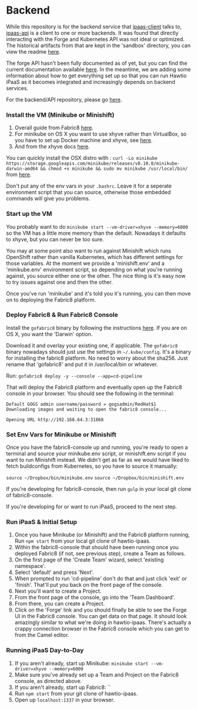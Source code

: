 # Backend

While this repository is for the backend service that [ipaas-client](https://github.com/redhat-ipaas/ipaas-client) talks to, [ipaas-api](https://github.com/redhat-ipaas/ipaas-api) is a client to one or more backends.  It was found that directly interacting with the Forge and Kubernetes API was not ideal or optimized.  The historical artifacts from that are kept in the 'sandbox' directory, you can view the readme [here](../sandbox/README.md).

The forge API hasn't been fully documented as of yet, but you can find the current documentation available [here](https://github.com/fabric8io/fabric8-forge/tree/master/fabric8-forge-web). In the meantime, we are adding some information about how to get everything set up so that you can run Hawtio iPaaS as it becomes integrated and increasingly depends on backend services.

For the backend/API repository, please go [here](https://github.com/fabric8io/fabric8-forge).


### Install the VM (Minikube or Minishift)

1. Overall guide from Fabric8 [here](https://fabric8.io/guide/getStarted/minikube.html).
2. For minikube on OS X you want to use xhyve rather than VirtualBox, so you have to set up Docker machine and xhyve, see [here](https://github.com/kubernetes/minikube/blob/master/DRIVERS.md#xhyve-driver).
3. And from the xhyve docs [here](https://github.com/zchee/docker-machine-driver-xhyve#install).

You can quickly install the OSX distro with : `curl -Lo minikube https://storage.googleapis.com/minikube/releases/v0.10.0/minikube-darwin-amd64 && chmod +x minikube && sudo mv minikube /usr/local/bin/` from [here](https://github.com/kubernetes/minikube/releases).

Don't put any of the env vars in your `.bashrc`. Leave it for a seperate environment script that you can source, otherwise those embedded commands will give you problems.


### Start up the VM
You probably want to do `minikube start --vm-driver=xhyve --memory=6000` so the VM has a little more memory than the default. Nowadays it defaults to xhyve, but you can never be too sure.

You may at some point also want to run against Minishift which runs OpenShift rather than vanilla Kubernetes, which has different settings for those variables. At the moment we provide a 'minishift.env' and a 'minikube.env' environment script, so depending on what you're running against, you source either one or the other. The nice thing is it's easy now to try issues against one and then the other.

Once you've run 'minikube' and it's told you it's running, you can then move on to deploying the Fabric8 platform.



### Deploy Fabric8 & Run Fabric8 Console
Install the `gofabric8` binary by following the instructions [here](https://github.com/fabric8io/gofabric8#install--update--run). If you are on OS X, you want the 'Darwin' option.

Download it and overlay your existing one, if applicable. The `gofabric8` binary nowadays should just use the settings in `~/.kube/config`. It's a binary for installing the fabric8 platform. No need to worry about the sha256. Just rename that 'gofabric8' and put it in /usr/local/bin or whatever.

Run: `gofabric8 deploy -y --console --app=cd-pipeline`

That will deploy the Fabric8 platform and eventually open up the Fabric8 console in your browser. You should see the following in the terminal:

```
Default GOGS admin username/password = gogsadmin/RedHat$1
Downloading images and waiting to open the fabric8 console...

Opening URL http://192.168.64.3:31868
```


### Set Env Vars for Minikube or Minishift

Once you have the fabric8-console up and running, you're ready to open a terminal and source your minikube.env script, or minishift.env script if you want to run Minishift instead. We didn't get as far as we would have liked to fetch buildconfigs from Kubernetes, so you have to source it manually:

`source ~/Dropbox/bin/minikube.env`
`source ~/Dropbox/bin/minishift.env`

If you're developing for fabric8-console, then run `gulp` in your local git clone of fabric8-console.

If you're developing for or want to run iPaaS, proceed to the next step.


### Run iPaaS & Initial Setup

1. Once you have Minikube (or Minishift) and the Fabric8 platform running, Run `npm start` from your local git clone of hawtio-ipaas.
2. Within the fabric8-console that should have been running once you deployed Fabric8 (if not, see previous step), create a Team as follows.
  1. On the first page of the 'Create Team' wizard, select 'existing namespace'.
  2. Select 'default' and press 'Next'.
  3. When prompted to run 'cd-pipeline' don't do that and just click 'exit' or 'finish'. That'll put you back on the front page of the console.
3. Next you'll want to create a Project.
  1. From the front page of the console, go into the 'Team Dashboard'.
  2. From there, you can create a Project.
4. Click on the 'Forge' link and you should finally be able to see the Forge UI in the Fabric8 console. You can get data on that page. It should look amazingly similar to what we're doing in hawtio-ipaas. There's actually a crappy connection browser in the Fabric8 console which you can get to from the Camel editor.


### Running iPaaS Day-to-Day
1. If you aren't already, start up Minikube: `minikube start --vm-driver=xhyve --memory=6000`
2. Make sure you've already set up a Team and Project on the Fabric8 console, as directed above.
3. If you aren't already, start up Fabric8: ``
4. Run `npm start` from your git clone of hawtio-ipaas.
5. Open up `localhost:1337` in your browser.


